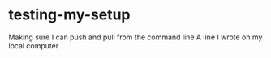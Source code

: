# testing-my-setup
Making sure I can push and pull from the command line 
A line I wrote on my local computer
